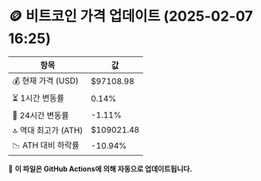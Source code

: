 # 🪙 비트코인 가격 업데이트 (2025-02-07 16:25)

| 항목                | 값 |
|--------------------|----------------|
| 💰 현재 가격 (USD) | $97108.98 |
| ⏳ 1시간 변동률    | 0.14% |
| 📆 24시간 변동률   | -1.11% |
| 🔝 역대 최고가 (ATH) | $109021.48 |
| 📉 ATH 대비 하락률 | -10.94% |

🔄 **이 파일은 GitHub Actions에 의해 자동으로 업데이트됩니다.**
